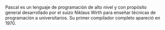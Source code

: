 Pascal es un lenguaje de programación de alto nivel y con propósito general desarrollado por el suizo Niklaus Wirth para enseñar técnicas de programación a universitarios. Su primer compilador completo apareció en 1970.
